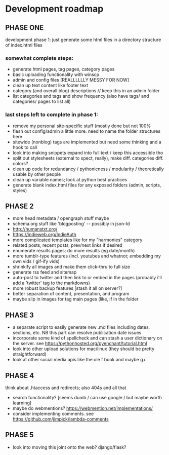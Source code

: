 # Development roadmap
## PHASE ONE

development phase 1: just generate some html files in a directory structure of index.html files 
### somewhat complete steps:
- generate html pages, tag pages, category pages
- basic uploading functionality with winscp
- admin and config files [REALLLLLLY MESSY FOR NOW]
- clean up text content like footer text
- category (and overall blog) descriptions // keep this in an admin folder
- list categories and tags and show frequency (also have tags/ and categories/ pages to list all)

### last steps left to complete in phase 1:
- remove my personal site-specific stuff (mostly done but not 100%
- flesh out config/admin a little more. need to name the folder structures here
- sitewide (nonblog) tags are implemented but need some thinking and a hook to call
- look into making snippets expand into full text / keep this accessible tho
- split out stylesheets (external to spect, really), make diff. categories diff. colors?
- clean up code for redundancy / pythonicness / modularity / theoretically usable by other people
- clean up variable names; look at python best practices
- generate blank index.html files for any exposed folders (admin, scripts, styles)

## PHASE 2
- more head metadata / opengraph stuff maybe
- schema.org stuff like 'blogposting' -- possibly in json-ld
- http://humanstxt.org/
- https://indieweb.org/IndieAuth
- more complicated templates like for my "harmonies" category
- related posts, recent posts, prev/next links if desired
- enumerate results pages; do more results (eg date/month)
- more tumblr-type features (incl. youtubes and whatnot; embedding my own vids / gif-ify vids)
- shrinkify all images and make them click-thru to full size
- generate rss feed and sitemap
- auto-post to twitter and then link to or embed in the pages (probably i'll add a 'twitter' tag to the markdowns)
- more robust backup features [stash it all on server?]
- better separation of content, presentation, and program
- maybe slip in images for tag main pages (like, if in the folder

## PHASE 3
- a separate script to easily generate new .md files including dates, sections, etc. NB this part can resolve publication date issues
- incorporate some kind of spellcheck and can stash a user dictionary on the server. see https://pythonhosted.org/pyenchant/tutorial.html
- look into other upload solutions for mac/linux (they should be pretty straightforward)
- look at other social media apis like the ole f book and maybe g+

## PHASE 4
think about .htaccess and redirects; also 404s and all that
- search functionality? [seems dumb / can use google / but maybe worth learning]
- maybe do webmentions? https://webmention.net/implementations/
- consider implementing comments. see https://github.com/jimpick/lambda-comments
	
## PHASE 5
- look into moving this joint onto the web? django/flask?